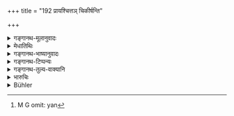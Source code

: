 +++
title = "192 प्रायश्चित्तञ् चिकीर्षन्ति"

+++

<details><summary>गङ्गानथ-मूलानुवादः</summary>

When twice-born men, who follow improper occupations, or who are abandoned by the Veda, are desirous of performing expiations—for these also this same expiation is to be prescribed.—(192)
</details>

<details><summary>मेधातिथिः</summary>

**विकर्मस्था** यथा ब्राह्मणाः शूद्रसेवाद्यभिरताः । यस्य यत् कर्म जीविकाहेतुस् तया तत् तस्य विहितं कर्म । यस्य यन्[^३११] न विहितं तस्य तद् **विकर्म** । द्विजातीयस्य विहितं विजातीयस्य **विकर्म** । **ब्रह्मणा परित्यक्ता** उपनीता अप्य् अस्वीकृतवेदा अधीत्य वा वेदम् उपविस्मरेयुस् **तेषाम् अप्य् एतत्** कृच्छ्रत्रयम् । **प्रायश्चित्तं चिकीर्षन्तीत्य्** अनुवाद एवायम् । इच्छन्न् एव यतः प्रवर्तते ॥ ११.१९२ ॥


[^३११]:
     M G omit: yan
</details>

<details><summary>गङ्गानथ-भाष्यानुवादः</summary>

‘*Who follow improper occupations*’;—*e.g*., Brāhmaṇas engaged in the service of a Śūdra. The *proper occupation* for each man is indicated by the livelihood that has been prescribed for him; occupations other than that would he ‘*improper*.’ That occupation which is prescribed for twice-born men would be ‘*improper*’ for persons other than twice-born.

‘*Abandoned by the Veda*’— those who, though *initiated*, have not studied the Veda,—or having studied have forgotten it.

For those also there should be the ‘*three Kṛcchras*.’

‘*Are desirous of performing* *expiations*.’—This is purely reiterative; as people take to an action only when they have a desire for it.—(192)
</details>

<details><summary>गङ्गानथ-टिप्पन्यः</summary>

This verse is quoted in *Aparārka* (1107.)
</details>

<details><summary>गङ्गानथ-तुल्य-वाक्यानि</summary>

*Viṣṇu* (54.27).—‘Those twice-born men who are anxious to make an
atonement for having committed an unlawful act, or for having neglected
the study of the Veda, must he made to perform the same penance (three
*Prājāpatyas*).’
</details>

<details><summary>भारुचिः</summary>

अनधीतवेदा **विकर्मस्थाश्** च ये ऽधीतवेदा अपि तेषां अपीदं प्रायश्चित्तम् । यद् अस्य प्रतिषिद्धं तत् तस्य् विकर्म । यथा शूद्रसेवनम् आर्याणाम् ॥ ११.१९१ ॥
</details>

<details><summary>Bühler</summary>

193	Let him prescribe the same (expiation) when twice-born men, who follow forbidden occupations or have neglected (to learn) the Veda, desire to perform a penance.
</details>

